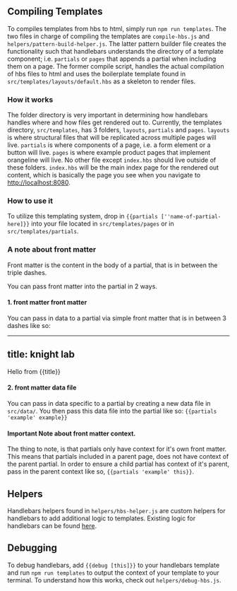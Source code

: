 ## Compiling Templates

To compiles templates from hbs to html, simply run `npm run templates`. The two files in charge of compiling the templates are `compile-hbs.js` and `helpers/pattern-build-helper.js`. The latter pattern builder file creates the functionality such that handlebars understands the directory of a template component; i.e. `partials` or `pages` that appends a partial when including them on a page. The former compile script, handles the actual compilation of hbs files to html and uses the boilerplate template found in `src/templates/layouts/default.hbs` as a skeleton to render files.

### How it works
The folder directory is very important in determining how handlebars handles where and how files get rendered out to. Currently, the templates directory, `src/templates`, has 3 folders, `layouts`, `partials` and `pages`. `layouts` is where structural files that will be replicated across multiple pages will live. `partials` is where components of a page, i.e. a form element or a button will live. `pages` is where example product pages that implement orangeline will live. No other file except `index.hbs` should live outside of these folders. `index.hbs` will be the main index page for the rendered out content, which is basically the page you see when you navigate to [http://localhost:8080]().  

### How to use it
To utilize this templating system, drop in `{{partials [''name-of-partial-here]}}` into your file located in `src/templates/pages` or in `src/templates/partials`. 

### A note about front matter
Front matter is the content in the body of a partial, that is in between the triple dashes.

You can pass front matter into the partial in 2 ways.

#### 1. front matter front matter
You can pass in data to a partial via simple front matter that is in between 3 dashes like so:

---
title: knight lab
---
<p>Hello from {{title}}</p>

#### 2. front matter data file
You can pass in data specific to a partial by creating a new data file in `src/data/`. You then pass this data file into the partial like so:
`{{partials 'example' example}}`

#### **Important Note about front matter context.**
The thing to note, is that partials only have context for it's own front matter. This means that partials included in a parent page, does not have context of the parent partial. In order to ensure a child partial has context of it's parent, pass in the parent context like so, `{{partials 'example' this}}`. 

## Helpers 
Handlebars helpers found in `helpers/hbs-helper.js` are custom helpers for handlebars to add additional logic to templates. Existing logic for handlebars can be found [here](http://handlebarsjs.com/block_helpers.html).

## Debugging 
To debug handlebars, add `{{debug [this]}}` to your handlebars template and run `npm run templates` to output the context of your template to your terminal. To understand how this works, check out `helpers/debug-hbs.js`.
